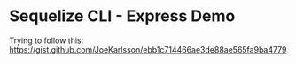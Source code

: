 # Sequelize CLI - Express Demo

Trying to follow this: https://gist.github.com/JoeKarlsson/ebb1c714466ae3de88ae565fa9ba4779